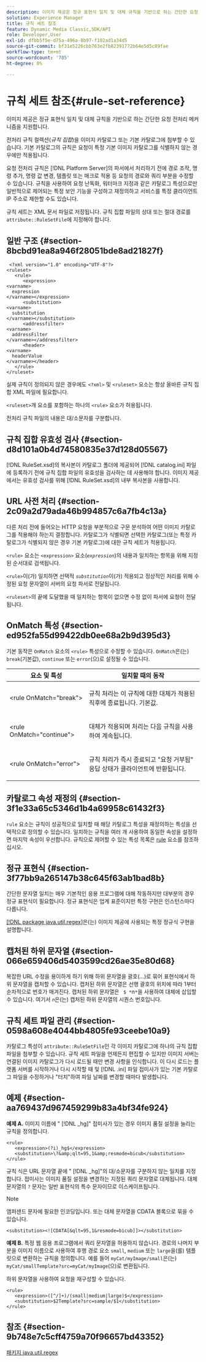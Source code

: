 ```yaml
---
description: 이미지 제공은 정규 표현식 일치 및 대체 규칙을 기반으로 하는 간단한 요청 전처리 메커니즘을 지원합니다.
solution: Experience Manager
title: 규칙 세트 참조
feature: Dynamic Media Classic,SDK/API
role: Developer,User
exl-id: dfbb5f5e-d75a-496a-8b97-f102ad1a34d5
source-git-commit: bf31e5226cbb763e2fb82391772b64e5d5c89fae
workflow-type: tm+mt
source-wordcount: '785'
ht-degree: 0%

---
```


# 규칙 세트 참조{#rule-set-reference}

이미지 제공은 정규 표현식 일치 및 대체 규칙을 기반으로 하는 간단한 요청 전처리 메커니즘을 지원합니다.

전처리 규칙 컬렉션(*규칙 집합*)을 이미지 카탈로그 또는 기본 카탈로그에 첨부할 수 있습니다. 기본 카탈로그의 규칙은 요청이 특정 기본 이미지 카탈로그를 식별하지 않는 경우에만 적용됩니다.

요청 전처리 규칙은 [!DNL Platform Server]의 파서에서 처리하기 전에 경로 조작, 명령 추가, 명령 값 변경, 템플릿 또는 매크로 적용 등 요청의 경로와 쿼리 부분을 수정할 수 있습니다. 규칙을 사용하여 요청 난독화, 워터마크 지정과 같은 카탈로그 특성으로만 일반적으로 제어되는 특정 보안 기능을 구성하고 재정의하고 서비스를 특정 클라이언트 IP 주소로 제한할 수도 있습니다.

규칙 세트는 XML 문서 파일로 저장됩니다. 규칙 집합 파일의 상대 또는 절대 경로를 `attribute::RuleSetFile`에 지정해야 합니다.

## 일반 구조 {#section-8bcbd91ea8a946f28051bde8ad21827f}

```
 <?xml version="1.0" encoding="UTF-8"?> 
<ruleset> 
   <rule> 
      <expression> 
<varname>
  expression 
</varname></expression> 
      <substitution> 
<varname>
  substitution 
</varname></substitution> 
      <addressfilter> 
<varname>
  addressFilter 
</varname></addressfilter> 
      <header> 
<varname>
  headerValue 
</varname></header>  
   </rule> 
</ruleset>
```

실제 규칙이 정의되지 않은 경우에도 `<?xml>` 및 `<ruleset>` 요소는 항상 올바른 규칙 집합 XML 파일에 필요합니다.

`<ruleset>`개 요소를 포함하는 하나의 `<rule>` 요소가 허용됩니다.

전처리 규칙 파일의 내용은 대/소문자를 구분합니다.

## 규칙 집합 유효성 검사 {#section-d8d101a0b4d74580835e37d128d05567}

[!DNL RuleSet.xsd]의 복사본이 카탈로그 폴더에 제공되어 [!DNL catalog.ini] 파일에 등록하기 전에 규칙 집합 파일의 유효성을 검사하는 데 사용해야 합니다. 이미지 제공에서는 유효성 검사를 위해 [!DNL RuleSet.xsd]의 내부 복사본을 사용합니다.

## URL 사전 처리 {#section-2c09a2d79ada46b994857c6a7fb4c13a}

다른 처리 전에 들어오는 HTTP 요청을 부분적으로 구문 분석하여 어떤 이미지 카탈로그를 적용해야 하는지 결정합니다. 카탈로그가 식별되면 선택한 카탈로그(또는 특정 카탈로그가 식별되지 않은 경우 기본 카탈로그)에 대한 규칙 세트가 적용됩니다.

`<rule>` 요소는 `<expression>` 요소(*`expression`*)의 내용과 일치하는 항목을 위해 지정된 순서대로 검색됩니다.

`<rule>`이(가) 일치하면 선택적 *`substitution`*&#x200B;이(가) 적용되고 정상적인 처리를 위해 수정된 요청 문자열이 서버의 요청 파서로 전달됩니다.

`<ruleset>`의 끝에 도달했을 때 일치하는 항목이 없으면 수정 없이 파서에 요청이 전달됩니다.

## OnMatch 특성 {#section-ed952fa55d99422db0ee68a2b9d395d3}

기본 동작은 `OnMatch` 요소의 `<rule>` 특성으로 수정할 수 있습니다. `OnMatch`은(는) `break`(기본값), `continue` 또는 `error`(으)로 설정될 수 있습니다.

<table id="table_6680A81492B24CE593330DA7B0075E8F"> 
 <thead> 
  <tr> 
   <th class="entry"> <b>요소 및 특성</b> </th> 
   <th class="entry"> 일치할 때의 <b>동작</b> </th> 
  </tr> 
 </thead>
 <tbody> 
  <tr> 
   <td> <p> <span class="codeph"> &lt;rule OnMatch="break"&gt; </span> </p> </td> 
   <td> <p>규칙 처리는 이 규칙에 대한 대체가 적용된 직후에 종료됩니다. 기본값. </p> </td> 
  </tr> 
  <tr> 
   <td> <p> <span class="codeph"> &lt;rule OnMatch="continue"&gt; </span> </p> </td> 
   <td> <p>대체가 적용되며 처리는 다음 규칙을 사용하여 계속됩니다. </p> </td> 
  </tr> 
  <tr> 
   <td> <p> <span class="codeph"> &lt;rule OnMatch="error"&gt; </span> </p> </td> 
   <td> <p>규칙 처리가 즉시 종료되고 "요청 거부됨" 응답 상태가 클라이언트에 반환됩니다. </p> </td> 
  </tr> 
 </tbody> 
</table>

## 카탈로그 속성 재정의 {#section-3f1e33a65c5346d1b4a69958c61432f3}

`rule` 요소는 규칙이 성공적으로 일치할 때 해당 카탈로그 특성을 재정의하는 특성을 선택적으로 정의할 수 있습니다. 일치하는 규칙을 여러 개 사용하여 동일한 속성을 설정하면 마지막 속성이 우선합니다. 규칙으로 제어할 수 있는 특성 목록은 [rule](/help/aem-is-ir-api/is-api/image-catalog/image-serving-api-ref/c-image-catalog-reference/c-rule-set-reference/r-rule-rule.md) 요소를 참조하십시오.

## 정규 표현식 {#section-3f77bb9a265147b38c645f63ab1bad8b}

간단한 문자열 일치는 매우 기본적인 응용 프로그램에 대해 작동하지만 대부분의 경우 정규 표현식이 필요합니다. 정규 표현식은 업계 표준이지만 특정 구현은 인스턴스마다 다릅니다.

[[!DNL package java.util.regex]](https://www2.cs.duke.edu/csed/java/jdk1.4.2/docs/api/)은(는) 이미지 제공에 사용되는 특정 정규식 구현을 설명합니다.

## 캡처된 하위 문자열 {#section-066e659406d5403599cd26ae35e80d68}

복잡한 URL 수정을 용이하게 하기 위해 하위 문자열을 괄호(...)로 묶어 표현식에서 하위 문자열을 캡처할 수 있습니다. 캡처된 하위 문자열은 선행 괄호의 위치에 따라 1부터 순차적으로 번호가 매겨진다. 캡처된 하위 문자열은 ` $ *`n`*`을 사용하여 대체에 삽입할 수 있습니다. 여기서 *`n`*&#x200B;은(는) 캡처된 하위 문자열의 시퀀스 번호입니다.

## 규칙 세트 파일 관리 {#section-0598a608e4044bb4805fe93ceebe10a9}

카탈로그 특성이 `attribute::RuleSetFile`인 각 이미지 카탈로그에 하나의 규칙 집합 파일을 첨부할 수 있습니다. 규칙 세트 파일을 언제든지 편집할 수 있지만 이미지 서버는 연결된 이미지 카탈로그가 다시 로드될 때만 변경 사항을 인식합니다. 이 다시 로드는 플랫폼 서버를 시작하거나 다시 시작할 때 및 [!DNL .ini] 파일 접미사가 있는 기본 카탈로그 파일을 수정하거나 &quot;터치&quot;하여 파일 날짜를 변경할 때마다 발생합니다.

## 예제 {#section-aa769437d967459299b83a4bf34fe924}

**예제 A.** 이미지 이름에 &quot; [!DNL _hg]&quot; 접미사가 있는 경우 이미지 품질 설정을 늘리는 규칙을 정의합니다.

```
<rule> 
   <expression>(?i)_hg$</expression> 
   <substitution>\?&amp;qlt=95,1&amp;resmode=bicub</substitution> 
</rule>
```

규칙 식은 URL 문자열 끝에 &quot; [!DNL _hg]&quot;의 대/소문자를 구분하지 않는 일치를 지정합니다. 접미사는 이미지 품질 설정을 변경하는 지정된 쿼리 문자열로 대체됩니다. 대체 문자열의 `?` 문자는 일반 표현식의 특수 문자이므로 이스케이프됩니다.

>[!NOTE]
>
>앰퍼샌드 문자에 필요한 인코딩입니다. 또는 대체 문자열을 CDATA 블록으로 묶을 수 있습니다.

`<substitution><![CDATA[&qlt=95,1&resmode=bicub]]></substitution>`

**예제 B.** 특정 웹 응용 프로그램에서 쿼리 문자열을 허용하지 않습니다. 경로의 나머지 부분을 이미지 이름으로 사용하여 후행 경로 요소 `small`, `medium` 또는 `large`을(를) 템플릿으로 변환하는 규칙을 정의합니다. 예를 들어 `myCat/myImage/small`은(는) `myCat/smallTemplate?src=myCat/myImage`(으)로 변환됩니다.

하위 문자열을 사용하여 요청을 재구성할 수 있습니다.

```
<rule> 
   <expression>([^/]+)/(small|medium|large)$</expression> 
   <substitution>$2Template?src=sample/$1</substitution> 
</rule>
```

## 참조 {#section-9b748e7c5cff4759a70f96657bd43352}

[패키지 java.util.regex](https://www2.cs.duke.edu/csed/java/jdk1.4.2/docs/api/)
